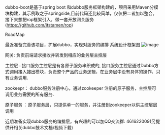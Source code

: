 dubbo-boot是基于spring boot 和dubbo服务框架构建的，项目采用Maven分模块构建，其示例取之于springside,目前代码还比较简单，仅仅把二者加以整合，接下来想把rop框架引入，做一套开放网关服务(https://github.com/itstamen/rop)    

RoadMap  

最近准备完善该项目，扩展dubbo，实现对服务的编排
系统设计框架图
![image](https://raw.githubusercontent.com/goodluckwgw/dubbo-boot/master/image/%E7%BB%98%E5%9B%BE1.jpg)

网关: 负责前端请求接收并转发到相应的业务层主控层  

主控层 : 接口服务主控层是有各原子服务串织成的, 接口服务主控层通过Dubbo方式调用接入接出模块，负责整个产品的业务逻辑，在业务层中没有具体的操作，只有业务调用.  

zookeepr： dubbo服务注册中心，通过zookeeper 注册的原子服务，主控层可调用业务需要的所有服务.  

原子服务 ：原子服务层，只提供单一的服务，并注册到zookeeper以供主控层层调用


近期准备实现dubbo服务的编排层，有兴趣的可以加QQ交流群: 461622009(另提供开相关dubbo技术文档/视频下载)


